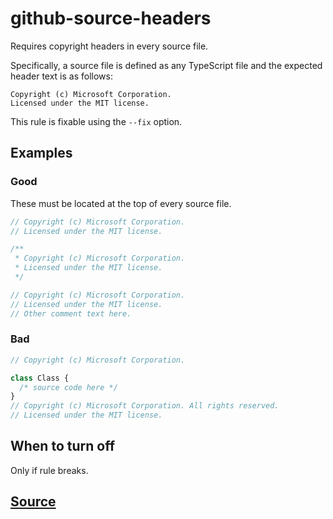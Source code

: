 # github-source-headers

Requires copyright headers in every source file.

Specifically, a source file is defined as any TypeScript file and the expected header text is as follows:

```fundamental
Copyright (c) Microsoft Corporation.
Licensed under the MIT license.
```

This rule is fixable using the `--fix` option.

## Examples

### Good

These must be located at the top of every source file.

```ts
// Copyright (c) Microsoft Corporation.
// Licensed under the MIT license.
```

```ts
/**
 * Copyright (c) Microsoft Corporation.
 * Licensed under the MIT license.
 */
```

```ts
// Copyright (c) Microsoft Corporation.
// Licensed under the MIT license.
// Other comment text here.
```

### Bad

```ts
// Copyright (c) Microsoft Corporation.
```

```ts
class Class {
  /* source code here */
}
// Copyright (c) Microsoft Corporation. All rights reserved.
// Licensed under the MIT license.
```

## When to turn off

Only if rule breaks.

## [Source](https://azure.github.io/azure-sdk/policies_opensource.html#github-source-headers)